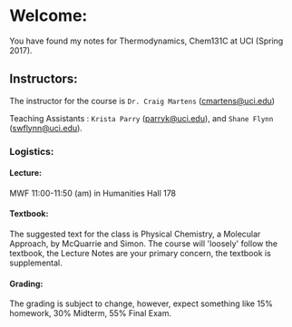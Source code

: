 # Welcome:
You have found my notes for Thermodynamics, Chem131C at UCI (Spring 2017). 

## Instructors:
The instructor for the course is `Dr. Craig Martens` (cmartens@uci.edu)

Teaching Assistants :
`Krista Parry` (parryk@uci.edu), and `Shane Flynn` (swflynn@uci.edu).

### Logistics:

#### Lecture:
MWF 11:00-11:50 (am) in Humanities Hall 178

#### Textbook:
The suggested text for the class is Physical Chemistry, a Molecular Approach, by McQuarrie and Simon. 
The course will 'loosely' follow the textbook, the Lecture Notes are your primary concern, the textbook is supplemental. 

#### Grading:
The grading is subject to change, however, expect something like 15% homework, 30% Midterm, 55% Final Exam. 

